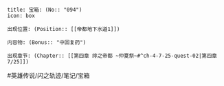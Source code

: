---
---
```ad-quote
title: 宝箱: (No:: "094")
icon: box

出现位置: (Position:: [[帝都地下水道1]])

内容物: (Bonus:: "中回复药")

出现章节: (Chapter:: [[第四章 绯之帝都 ~仲夏祭~#^ch-4-7-25-quest-02|第四章7/25]])

```

#英雄传说/闪之轨迹/笔记/宝箱